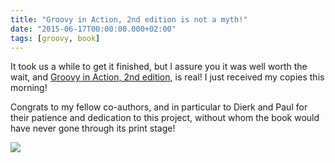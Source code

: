 ```yaml
---
title: "Groovy in Action, 2nd edition is not a myth!"
date: "2015-06-17T00:00:00.000+02:00"
tags: [groovy, book]
---
```


It took us a while to get it finished, but I assure you it was well worth the wait, and [Groovy in Action, 2nd edition](http://www.manning.com/koenig2/), is real! I just received my copies this morning!

Congrats to my fellow co-authors, and in particular to Dierk and Paul for their patience and dedication to this project, without whom the book would have never gone through its print stage!

![](/img/misc/2015-06-17+09.22.37.jpg)